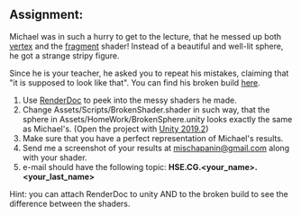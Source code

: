 ## Assignment:
Michael was in such a hurry to get to the lecture, that he messed up both [vertex](https://www.khronos.org/opengl/wiki/Vertex_Shader) and the [fragment](https://www.khronos.org/opengl/wiki/Fragment_Shader) shader!
Instead of a beautiful and well-lit sphere, he got a strange stripy figure.

Since he is your teacher, he asked you to repeat his mistakes, claiming that "it is supposed to look like that". You can find his broken build [here](https://drive.google.com/drive/folders/1wSG1u3oygeQU3NagQRrphPzivOrMqOnP).
1) Use [RenderDoc](https://renderdoc.org) to peek into the messy shaders he made. 
2) Change Assets/Scripts/BrokenShader.shader in such way, that the sphere in Assets/HomeWork/BrokenSphere.unity looks exactly the same as Michael's. (Open the project with [Unity 2019.2](https://unity.com/ru/releases/2019-2))
3) Make sure that you have a perfect representation of Michael's results.
4) Send me a screenshot of your results at <mischapanin@gmail.com> along with your shader. 
5) e-mail should have the following topic: __HSE.CG.<your_name>.<your_last_name>__

Hint: you can attach RenderDoc to unity AND to the broken build to see the difference between the shaders.
